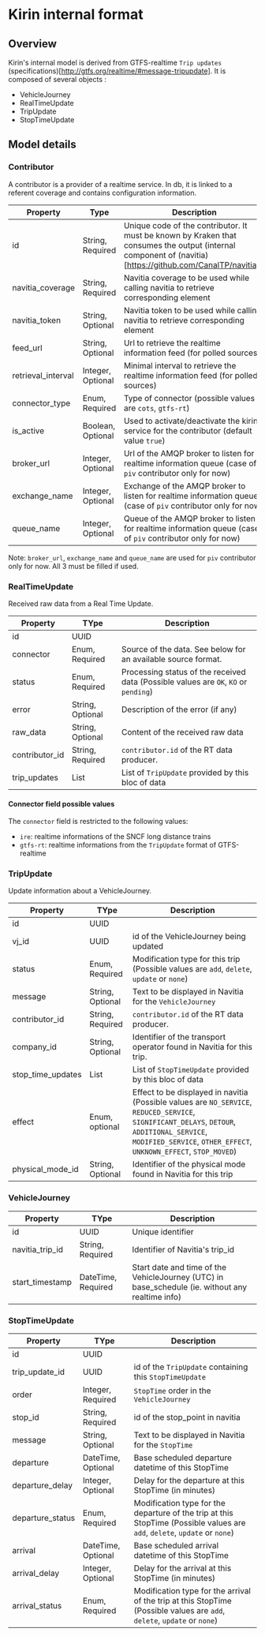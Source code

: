 # Kirin internal format

## Overview

Kirin's internal model is derived from GTFS-realtime `Trip updates` (specifications)[http://gtfs.org/realtime/#message-tripupdate].
It is composed of several objects :

- VehicleJourney
- RealTimeUpdate
- TripUpdate
- StopTimeUpdate

## Model details

### Contributor

A contributor is a provider of a realtime service.
In db, it is linked to a referent coverage and contains configuration information.

Property | Type | Description
--- | --- | ---
id | String, Required | Unique code of the contributor. It must be known by Kraken that consumes the output (internal component of (navitia)[https://github.com/CanalTP/navitia]).
navitia_coverage | String, Required | Navitia coverage to be used while calling navitia to retrieve corresponding element
navitia_token | String, Optional | Navitia token to be used while calling navitia to retrieve corresponding element
feed_url | String, Optional | Url to retrieve the realtime information feed (for polled sources)
retrieval_interval | Integer, Optional | Minimal interval to retrieve the realtime information feed (for polled sources)
connector_type | Enum, Required | Type of connector (possible values are `cots`, `gtfs-rt`)
is_active | Boolean, Optional | Used to activate/deactivate the kirin service for the contributor (default value `true`)
broker_url| Integer, Optional | Url of the AMQP broker to listen for realtime information queue (case of `piv` contributor only for now)
exchange_name| Integer, Optional | Exchange of the AMQP broker to listen for realtime information queue (case of `piv` contributor only for now)
queue_name| Integer, Optional | Queue of the AMQP broker to listen for realtime information queue (case of `piv` contributor only for now)

Note: `broker_url`, `exchange_name` and `queue_name` are used for `piv` contributor only for now.
All 3 must be filled if used.

### RealTimeUpdate

Received raw data from a Real Time Update.

Property | TYpe | Description
--- | --- | ---
id | UUID |
connector | Enum, Required | Source of the data. See below for an available source format.
status | Enum, Required | Processing status of the received data (Possible values are `OK`, `KO` or `pending`)
error | String, Optional | Description of the error (if any)
raw_data | String, Optional | Content of the received raw data
contributor_id | String, Required | `contributor.id` of the RT data producer.
trip_updates | List | List of `TripUpdate` provided by this bloc of data

#### Connector field possible values

The `connector` field is restricted to the following values:

- `ire`: realtime informations of the SNCF long distance trains
- `gtfs-rt`: realtime informations from the `TripUpdate` format of GTFS-realtime

### TripUpdate

Update information about a VehicleJourney.

Property | TYpe | Description
--- | --- | ---
id | UUID |
vj_id | UUID | id of the VehicleJourney being updated
status | Enum, Required | Modification type for this trip (Possible values are `add`, `delete`, `update` or `none`)
message | String, Optional | Text to be displayed in Navitia for the `VehicleJourney`
contributor_id | String, Required | `contributor.id` of the RT data producer.
company_id | String, Optional | Identifier of the transport operator found in Navitia for this trip.
stop_time_updates | List | List of `StopTimeUpdate` provided by this bloc of data
effect | Enum, optional | Effect to be displayed in navitia (Possible values are `NO_SERVICE`, `REDUCED_SERVICE`, `SIGNIFICANT_DELAYS`, `DETOUR`, `ADDITIONAL_SERVICE`, `MODIFIED_SERVICE`, `OTHER_EFFECT`, `UNKNOWN_EFFECT`, `STOP_MOVED`)
physical_mode_id | String, Optional | Identifier of the physical mode found in Navitia for this trip

### VehicleJourney

Property | TYpe | Description
--- | --- | ---
id | UUID | Unique identifier
navitia_trip_id | String, Required | Identifier of Navitia's trip_id
start_timestamp | DateTime, Required | Start date and time of the VehicleJourney (UTC) in base_schedule (ie. without any realtime info)

### StopTimeUpdate

Property | TYpe | Description
--- | --- | ---
id | UUID |
trip_update_id | UUID | id of the `TripUpdate` containing this `StopTimeUpdate`
order | Integer, Required | `StopTime` order in the `VehicleJourney`
stop_id | String, Required | id of the stop_point in navitia
message | String, Optional | Text to be displayed in Navitia for the `StopTime`
departure | DateTime, Optional | Base scheduled departure datetime of this StopTime
departure_delay | Integer, Optional | Delay for the departure at this StopTime (in minutes)
departure_status | Enum, Required | Modification type for the departure of the trip at this StopTime (Possible values are `add`, `delete`, `update` or `none`)
arrival | DateTime, Optional | Base scheduled arrival datetime of this StopTime
arrival_delay | Integer, Optional | Delay for the arrival at this StopTime (in minutes)
arrival_status | Enum, Required | Modification type for the arrival of the trip at this StopTime (Possible values are `add`, `delete`, `update` or `none`)
